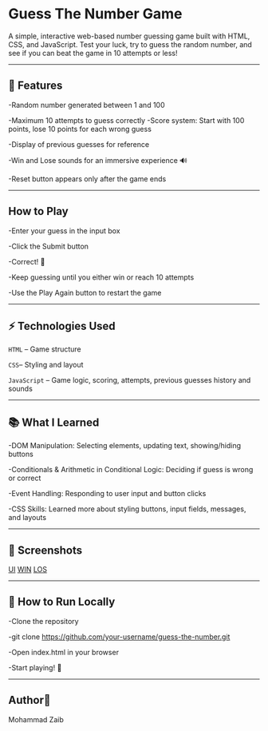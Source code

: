 # Guess The Number Game

A simple, interactive web-based number guessing game built with HTML, CSS, and JavaScript. Test your luck, try to guess the random number, and see if you can beat the game in 10 attempts or less!

---

## 🚀 Features

-Random number generated between 1 and 100

-Maximum 10 attempts to guess correctly
-Score system: Start with 100 points, lose 10 points for each wrong guess

-Display of previous guesses for reference

-Win and Lose sounds for an immersive experience 🔊

-Reset button appears only after the game ends

---

## How to Play

-Enter your guess in the input box

-Click the Submit button

-Correct! 🎉

-Keep guessing until you either win or reach 10 attempts

-Use the Play Again button to restart the game

---

## ⚡ Technologies Used

`HTML` – Game structure

`CSS`– Styling and layout

`JavaScript` – Game logic, scoring, attempts, previous guesses history and sounds

---

## 📚 What I Learned

-DOM Manipulation: Selecting elements, updating text, showing/hiding buttons

-Conditionals & Arithmetic in Conditional Logic: Deciding if guess is wrong or correct

-Event Handling: Responding to user input and button clicks

-CSS Skills: Learned more about styling buttons, input fields, messages, and layouts

---

## 📂 Screenshots
   [UI](screenshots/default-ui.png)
  [WIN](screenshots/You-Win.png)
   [LOS](screenshots/You-Lose.png)
   
---
## 📂 How to Run Locally

-Clone the repository

-git clone https://github.com/your-username/guess-the-number.git


-Open index.html in your browser

-Start playing! 🎉

---

## Author👤

Mohammad Zaib
